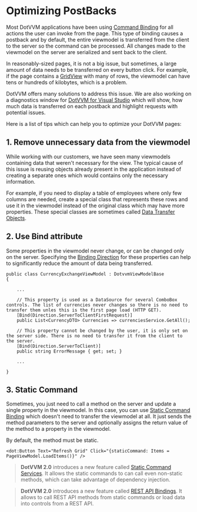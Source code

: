 # Optimizing PostBacks

Most DotVVM applications have been using [Command Binding](/docs/tutorials/basics-command-binding/{branch}) for all actions the user can invoke from the page. This type of binding causes a postback and by default, the entire viewmodel is transferred from the client to the server so the command can be processed. All changes made to the viewmodel on the server are serialized and sent back to the client.

In reasonably-sized pages, it is not a big issue, but sometimes, a large amount of data needs to be transferred on every button click. For example, if the page contains a [GridView](/docs/controls/builtin/GridView/{branch}) with many of rows, the viewmodel can have tens or hundreds of kilobytes, which is a problem.

DotVVM offers many solutions to address this issue. We are also working on a diagnostics window for [DotVVM for Visual Studio](https://www.dotvvm.com/landing/dotvvm-for-visual-studio-professional-extension) which will show, how much data is transferred on each postback and highlight requests with potential issues.

Here is a list of tips which can help you to optimize your DotVVM pages:

## 1. Remove unnecessary data from the viewmodel

While working with our customers, we have seen many viewmodels containing data that weren't necessary for the view. The typical cause of this issue is reusing objects already present in the application instead of creating a separate ones which would contains only the necessary information.

For example, if you need to display a table of employees where only few columns are needed, create a special class that represents these rows and use it in the viewmodel instead of the original class which may have more properties. These special classes are sometimes called [Data Transfer Objects](https://en.wikipedia.org/wiki/Data_transfer_object). 

## 2. Use Bind attribute 

Some properties in the viewmodel never change, or can be changed only on the server. Specifying the [Binding Direction](/docs/tutorials/basics-binding-direction/{branch}) for these properties can help to significantly reduce the amount of data being transferred. 

```CSHARP
public class CurrencyExchangeViewModel : DotvvmViewModelBase
{

    ...

    // This property is used as a DataSource for several ComboBox controls. The list of currencies never changes so there is no need to transfer them unles this is the first page load (HTTP GET).
    [Bind(Direction.ServerToClientFirstRequest)]
    public List<CurrencyDTO> Currencies => currenciesService.GetAll();

    // This property cannot be changed by the user, it is only set on the server side. There is no need to transfer it from the client to the server.
    [Bind(Direction.ServerToClient)]
    public string ErrorMessage { get; set; }

    ...
 
}
```

## 3. Static Command 

Sometimes, you just need to call a method on the server and update a single property in the viewmodel. In this case, you can use [Static Command Binding](/docs/tutorials/basics-static-command-binding/{branch}) which doesn't need to transfer the viewmodel at all. It just sends the method parameters to the server and optionally assigns the return value of the method to a property in the viewmodel. 

By default, the method must be static.

```DOTHTML
<dot:Button Text="Refresh Grid" Click="{staticCommand: Items = PageViewModel.LoadItems()}" />
```

> **DotVVM 2.0** introduces a new feature called [Static Command Services](/docs/tutorials/basics-static-command-services/2-0). It allows the static commands to can call even non-static methods, which can take advantage of dependency injection.

> **DotVVM 2.0** introduces a new feature called [REST API Bindings](/docs/tutorials/basics-rest-api-bindings/2-0). It allows to call REST API methods from static commands or load data into controls from a REST API.
